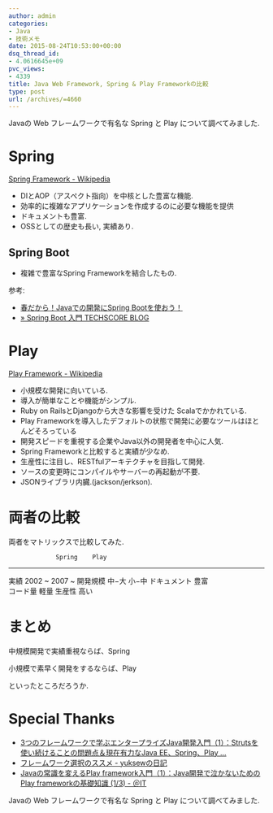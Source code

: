```yaml
---
author: admin
categories:
- Java
- 技術メモ
date: 2015-08-24T10:53:00+00:00
dsq_thread_id:
- 4.0616645e+09
pvc_views:
- 4339
title: Java Web Framework, Spring & Play Frameworkの比較
type: post
url: /archives/=4660
---
```


Javaの Web フレームワークで有名な Spring と Play について調べてみました.

Spring
======

[Spring Framework -
Wikipedia](https://ja.wikipedia.org/wiki/Spring_Framework)

-   DIとAOP（アスペクト指向）を中核とした豊富な機能.
-   効率的に複雑なアプリケーションを作成するのに必要な機能を提供
-   ドキュメントも豊富.
-   OSSとしての歴史も長い, 実績あり.

Spring Boot
-----------

-   複雑で豊富なSpring Frameworkを結合したもの.

参考:

-   [春だから！Javaでの開発にSpring
    Bootを使おう！](http://maplesystems.co.jp/blog/all/programming/18474.html)
-   [» Spring Boot 入門 TECHSCORE
    BLOG](http://www.techscore.com/blog/2014/05/01/spring-boot-introduction/)

Play
====

[Play Framework -
Wikipedia](https://ja.wikipedia.org/wiki/Play_Framework)

-   小規模な開発に向いている.
-   導入が簡単なことや機能がシンプル.
-   Ruby on RailsとDjangoから大きな影響を受けた Scalaでかかれている.
-   Play
    Frameworkを導入したデフォルトの状態で開発に必要なツールはほとんどそろっている
-   開発スピードを重視する企業やJava以外の開発者を中心に人気.
-   Spring Frameworkと比較すると実績が少なめ.
-   生産性に注目し、RESTfulアーキテクチャを目指して開発.
-   ソースの変更時にコンパイルやサーバーの再起動が不要.
-   JSONライブラリ内臓.(jackson/jerkson).

両者の比較
==========

両者をマトリックスで比較してみた.

                 Spring    Play
  -------------- --------- ---------
  実績           2002 \~   2007 \~
  開発規模       中−大     小−中
  ドキュメント   豊富      
  コード量                 軽量
  生産性                   高い

まとめ
======

中規模開発で実績重視ならば、Spring

小規模で素早く開発をするならば、Play

といったところだろうか.

Special Thanks
==============

-   [3つのフレームワークで学ぶエンタープライズJava開発入門（1）：Strutsを使い続けることの問題点＆現在有力なJava
    EE、Spring、Play
    ...](http://www.atmarkit.co.jp/ait/articles/1507/02/news012.html)
-   [フレームワーク選択のススメ -
    yuksewの日記](http://d.hatena.ne.jp/yuksew/20130318/1363570567)
-   [Javaの常識を変えるPlay
    framework入門（1）：Java開発で泣かないためのPlay frameworkの基礎知識
    (1/3) -
    ＠IT](http://www.atmarkit.co.jp/ait/articles/1204/09/news114.html)


Javaの Web フレームワークで有名な Spring と Play について調べてみました. 

